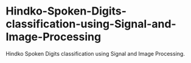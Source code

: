 # Hindko-Spoken-Digits-classification-using-Signal-and-Image-Processing
Hindko Spoken Digits classification using Signal and Image Processing.

